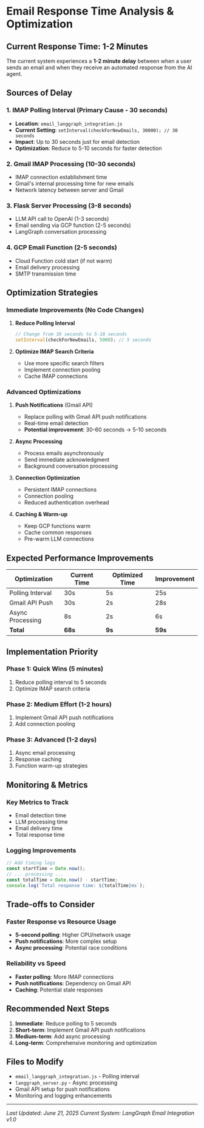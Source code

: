 # Email Response Time Analysis & Optimization

## Current Response Time: 1-2 Minutes

The current system experiences a **1-2 minute delay** between when a user sends an email and when they receive an automated response from the AI agent.

## Sources of Delay

### 1. **IMAP Polling Interval** (Primary Cause - 30 seconds)
- **Location**: `email_langgraph_integration.js`
- **Current Setting**: `setInterval(checkForNewEmails, 30000); // 30 seconds`
- **Impact**: Up to 30 seconds just for email detection
- **Optimization**: Reduce to 5-10 seconds for faster detection

### 2. **Gmail IMAP Processing** (10-30 seconds)
- IMAP connection establishment time
- Gmail's internal processing time for new emails
- Network latency between server and Gmail

### 3. **Flask Server Processing** (3-8 seconds)
- LLM API call to OpenAI (1-3 seconds)
- Email sending via GCP function (2-5 seconds)
- LangGraph conversation processing

### 4. **GCP Email Function** (2-5 seconds)
- Cloud Function cold start (if not warm)
- Email delivery processing
- SMTP transmission time

## Optimization Strategies

### Immediate Improvements (No Code Changes)

1. **Reduce Polling Interval**
   ```javascript
   // Change from 30 seconds to 5-10 seconds
   setInterval(checkForNewEmails, 5000); // 5 seconds
   ```

2. **Optimize IMAP Search Criteria**
   - Use more specific search filters
   - Implement connection pooling
   - Cache IMAP connections

### Advanced Optimizations

1. **Push Notifications** (Gmail API)
   - Replace polling with Gmail API push notifications
   - Real-time email detection
   - **Potential improvement**: 30-60 seconds → 5-10 seconds

2. **Async Processing**
   - Process emails asynchronously
   - Send immediate acknowledgment
   - Background conversation processing

3. **Connection Optimization**
   - Persistent IMAP connections
   - Connection pooling
   - Reduced authentication overhead

4. **Caching & Warm-up**
   - Keep GCP functions warm
   - Cache common responses
   - Pre-warm LLM connections

## Expected Performance Improvements

| Optimization | Current Time | Optimized Time | Improvement |
|--------------|--------------|----------------|-------------|
| Polling Interval | 30s | 5s | 25s |
| Gmail API Push | 30s | 2s | 28s |
| Async Processing | 8s | 2s | 6s |
| **Total** | **68s** | **9s** | **59s** |

## Implementation Priority

### Phase 1: Quick Wins (5 minutes)
1. Reduce polling interval to 5 seconds
2. Optimize IMAP search criteria

### Phase 2: Medium Effort (1-2 hours)
1. Implement Gmail API push notifications
2. Add connection pooling

### Phase 3: Advanced (1-2 days)
1. Async email processing
2. Response caching
3. Function warm-up strategies

## Monitoring & Metrics

### Key Metrics to Track
- Email detection time
- LLM processing time
- Email delivery time
- Total response time

### Logging Improvements
```javascript
// Add timing logs
const startTime = Date.now();
// ... processing ...
const totalTime = Date.now() - startTime;
console.log(`Total response time: ${totalTime}ms`);
```

## Trade-offs to Consider

### Faster Response vs Resource Usage
- **5-second polling**: Higher CPU/network usage
- **Push notifications**: More complex setup
- **Async processing**: Potential race conditions

### Reliability vs Speed
- **Faster polling**: More IMAP connections
- **Push notifications**: Dependency on Gmail API
- **Caching**: Potential stale responses

## Recommended Next Steps

1. **Immediate**: Reduce polling to 5 seconds
2. **Short-term**: Implement Gmail API push notifications
3. **Medium-term**: Add async processing
4. **Long-term**: Comprehensive monitoring and optimization

## Files to Modify

- `email_langgraph_integration.js` - Polling interval
- `langgraph_server.py` - Async processing
- Gmail API setup for push notifications
- Monitoring and logging enhancements

---

*Last Updated: June 21, 2025*
*Current System: LangGraph Email Integration v1.0* 